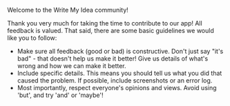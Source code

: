 Welcome to the Write My Idea community!

Thank you very much for taking the time to contribute to our app! All feedback is valued.
That said, there are some basic guidelines we would like you to follow:

- Make sure all feedback (good or bad) is constructive. Don't just say "it's bad" - that doesn't help us make it better! Give us details of what's wrong and how we can make it better.
- Include specific details. This means you should tell us what you did that caused the problem. If possible, include screenshots or an error log.
- Most importantly, respect everyone's opinions and views. Avoid using 'but', and try 'and' or 'maybe'!
